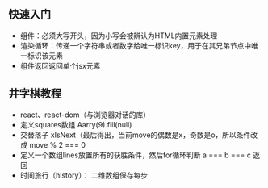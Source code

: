 ## 快速入门

- 组件：必须大写开头，因为小写会被辨认为HTML内置元素处理
- 渲染循环：传递一个字符串或者数字给唯一标识key，用于在其兄弟节点中唯一标识该元素
- 组件返回返回单个jsx元素

## 井字棋教程

- react、react-dom（与浏览器对话的库）
- 定义squares数组 Aarry(9).fill(null)
- 交替落子 xIsNext（最后得出，当前move的偶数是x，奇数是o，所以条件改成 move % 2 === 0
- 定义一个数组lines放置所有的获胜条件，然后for循环判断 a === b === c 返回
- 时间旅行（history）： 二维数组保存每步